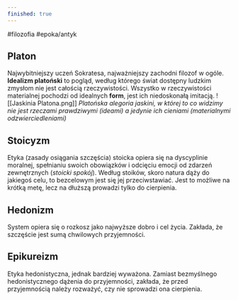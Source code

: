 ```yaml
---
finished: true
---
```

#filozofia #epoka/antyk 
## Platon
Najwybitniejszy uczeń Sokratesa, najważniejszy zachodni filozof w ogóle.
**Idealizm platoński** to pogląd, według którego świat dostępny ludzkim zmysłom nie jest całością rzeczywistości. Wszystko w rzeczywistości materialnej pochodzi od idealnych **form**, jest ich niedoskonałą imitacją. 
![[Jaskinia Platona.png]]
*Platońska alegoria jaskini, w której to co widzimy nie jest rzeczami prawdziwymi (ideami) a jedynie ich cieniami (materialnymi odzwierciedleniami)*

## Stoicyzm
Etyka (zasady osiągania szczęścia) stoicka opiera się na dyscyplinie moralnej, spełnianiu swoich obowiązków i odcięciu emocji od zdarzeń zewnętrznych (*stoicki spokój*).
Według stoików, skoro natura dąży do jakiegoś celu, to bezcelowym jest się jej przeciwstawiać. Jest to możliwe na krótką metę, lecz na dłuższą prowadzi tylko do cierpienia.
## Hedonizm
System opiera się o rozkosz jako najwyższe dobro i cel życia. Zakłada, że szczęście jest sumą chwilowych przyjemności.
## Epikureizm
Etyka hedonistyczna, jednak bardziej wyważona. Zamiast bezmyślnego hedonistycznego dążenia do przyjemności, zakłada, że przed przyjemnością należy rozważyć, czy nie sprowadzi ona cierpienia.